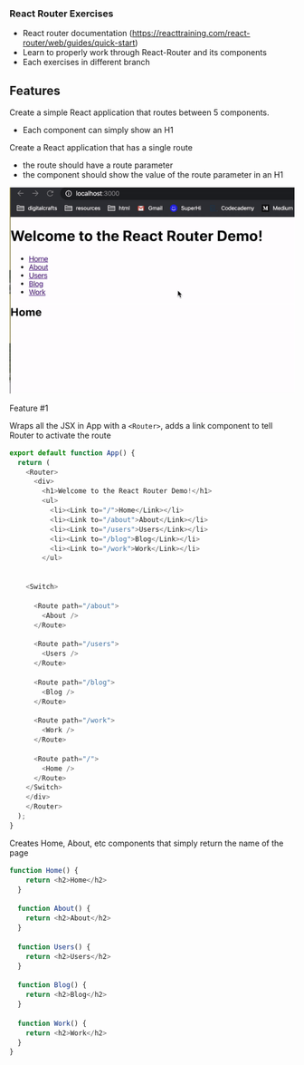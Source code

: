### React Router Exercises 

- React router documentation (https://reacttraining.com/react-router/web/guides/quick-start)
- Learn to properly work through React-Router and its components 
- Each exercises in different branch 


## Features 
Create a simple React application that routes between 5 components.
- Each component can simply show an H1

Create a React application that has a single route
- the route should have a route parameter
- the component should show the value of the route parameter in an H1

![Router Demo](images/Kapture-2020-02-07-at-15.08.37.gif)


Feature #1 

Wraps all the JSX in App with a ```<Router>```, adds a link component to tell Router to activate the route

```javascript
export default function App() {
  return (
    <Router>
      <div>
        <h1>Welcome to the React Router Demo!</h1>
        <ul>
          <li><Link to="/">Home</Link></li>
          <li><Link to="/about">About</Link></li>
          <li><Link to="/users">Users</Link></li>
          <li><Link to="/blog">Blog</Link></li>
          <li><Link to="/work">Work</Link></li>
        </ul>
    

    <Switch>

      <Route path="/about">
        <About />
      </Route>

      <Route path="/users">
        <Users />
      </Route>

      <Route path="/blog">
        <Blog />
      </Route>

      <Route path="/work">
        <Work />
      </Route>

      <Route path="/">
        <Home />
      </Route>
    </Switch>
    </div>
    </Router>
  );
}
```

Creates Home, About, etc components that simply return the name of the page 

```javascript 
function Home() {
    return <h2>Home</h2>
  }
  
  function About() {
    return <h2>About</h2>
  }
  
  function Users() {
    return <h2>Users</h2>
  }
  
  function Blog() {
    return <h2>Blog</h2>
  }
  
  function Work() {
    return <h2>Work</h2>
  }
}
```


